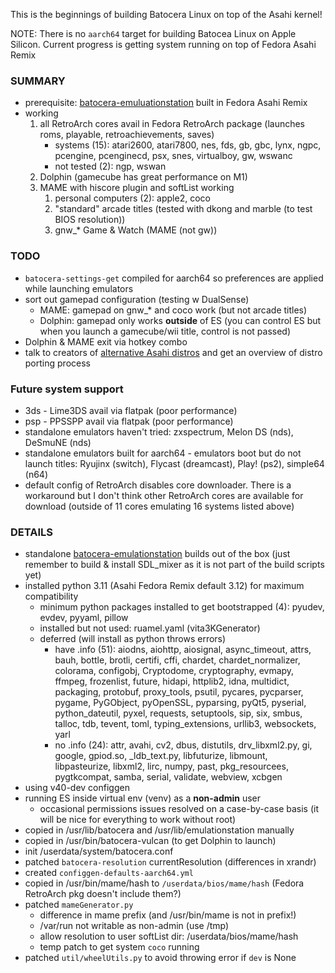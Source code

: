 This is the beginnings of building Batocera Linux on top of the Asahi kernel!

NOTE: There is no `aarch64` target for building Batocea Linux on Apple Silicon. Current progress is getting system running on top of Fedora Asahi Remix

### SUMMARY
- prerequisite: [batocera-emuluationstation](https://github.com/batocera-linux/batocera-emulationstation) built in Fedora Asahi Remix
- working
	1. all RetroArch cores avail in Fedora RetroArch package (launches roms, playable, retroachievements, saves)
		* systems (15): atari2600, atari7800, nes, fds, gb, gbc, lynx, ngpc, pcengine, pcenginecd, psx, snes, virtualboy, gw, wswanc
		* not tested (2): ngp, wswan
	2. Dolphin (gamecube has great performance on M1)
	3. MAME with hiscore plugin and softList working
		1. personal computers (2): apple2, coco
		2. "standard" arcade titles (tested with dkong and marble (to test BIOS resolution))
		3. gnw_* Game & Watch (MAME (not gw))

### TODO
- `batocera-settings-get` compiled for aarch64 so preferences are applied while launching emulators
- sort out gamepad configuration (testing w DualSense)
	- MAME: gamepad on gnw_* and coco work (but not arcade titles)
	- Dolphin: gamepad only works **outside** of ES (you can control ES but when you launch a gamecube/wii title, control is not passed)
- Dolphin & MAME exit via hotkey combo
- talk to creators of [alternative Asahi distros](https://github.com/AsahiLinux/docs/wiki/SW%3AAlternative-Distros) and get an overview of distro porting process

### Future system support
- 3ds - Lime3DS avail via flatpak (poor performance)
- psp - PPSSPP avail via flatpak (poor performance)
- standalone emulators haven't tried: zxspectrum, Melon DS (nds), DeSmuNE (nds)
- standalone emulators built for aarch64 - emulators boot but do not launch titles: Ryujinx (switch), Flycast (dreamcast), Play! (ps2), simple64 (n64)
- default config of RetroArch disables core downloader.  There is a workaround but I don't think other RetroArch cores are available for download (outside of 11 cores emulating 16 systems listed above)

### DETAILS
- standalone [batocera-emulationstation](https://github.com/batocera-linux/batocera-emulationstation) builds out of the box (just remember to build & install SDL_mixer as it is not part of the build scripts yet)
- installed python 3.11 (Asahi Fedora Remix default 3.12) for maximum compatibility
	- minimum python packages installed to get bootstrapped (4): pyudev, evdev, pyyaml, pillow
	- installed but not used: ruamel.yaml (vita3KGenerator)
	- deferred (will install as python throws errors)
		- have .info (51): aiodns, aiohttp, aiosignal, async_timeout, attrs, bauh, bottle, brotli, certifi, cffi, chardet, chardet_normalizer, colorama, configobj, Cryptodome, cryptography, evmapy, ffmpeg, frozenlist, future, hidapi, httplib2, idna, multidict, packaging, protobuf, proxy_tools, psutil, pycares, pycparser, pygame, PyGObject, pyOpenSSL, pyparsing, pyQt5, pyserial, python_dateutil, pyxel, requests, setuptools, sip, six, smbus, talloc, tdb, tevent, toml, typing_extensions, urllib3, websockets, yarl
		- no .info (24):   attr, avahi, cv2, dbus, distutils, drv_libxml2.py, gi, google, gpiod.so, _ldb_text.py, libfuturize, libmount, libpasteurize, libxml2, lirc, numpy, past, pkg_resourcees, pygtkcompat, samba, serial, validate, webview, xcbgen
- using v40-dev configgen
- running ES inside virtual env (venv) as a **non-admin** user
	- occasional permissions issues resolved on a case-by-case basis (it will be nice for everything to work without root)
- copied in /usr/lib/batocera and /usr/lib/emulationstation manually
- copied in /usr/bin/batocera-vulcan (to get Dolphin to launch)
- init /userdata/system/batocera.conf
- patched `batocera-resolution` currentResolution (differences in xrandr)
- created `configgen-defaults-aarch64.yml`
- copied in /usr/bin/mame/hash to `/userdata/bios/mame/hash` (Fedora RetroArch pkg doesn't include them?)
- patched `mameGenerator.py`
	- difference in mame prefix (and /usr/bin/mame is not in prefix!)
	- /var/run not writable as non-admin (use /tmp)
    - allow resolution to user softList dir: /userdata/bios/mame/hash
    - temp patch to get system `coco` running
- patched `util/wheelUtils.py` to avoid throwing error if `dev` is None
